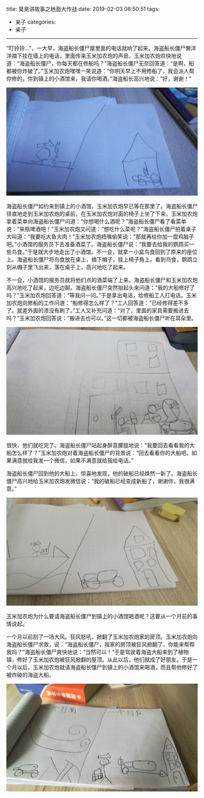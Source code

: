 title: 臭臭讲故事之地面大作战
date: 2019-02-03 08:50:51
tags:
- 亲子
categories:
- 亲子
---

“叮铃铃...”，一大早，海盗船长僵尸屋里面的电话就响了起来。海盗船长僵尸懒洋洋摘下挂在墙上的电话，里面传来玉米加农炮的声音。玉米加农炮欢快地说道：“海盗船长僵尸，你每天都在修船吗？”海盗船长僵尸无奈回答道：“是啊，船都被你炸破了。”玉米加农炮嘿嘿一笑说道：“你明天早上不用修船了，我会派人帮你修的。你到镇上的小酒馆来，我请你喝酒。”海盗船长高兴地说：“好，谢谢！”

![玉米加农炮打电话给海盗船长僵尸](/images/story-with-chouchou-2/160260743.jpg)

海盗船长僵尸如约来到镇上的小酒馆，玉米加农炮早已等在那里了。海盗船长僵尸径直地走到玉米加农炮的桌前，在玉米加农炮对面的椅子上坐了下来。玉米加农炮拿着菜单向海盗船长僵尸问道：“你想喝什么酒呢？”海盗船长僵尸看了看菜单说：“来瓶啤酒吧！”玉米加农炮又问道：“想吃什么菜呢？”海盗船长僵尸拍着桌子大叫道：“我要吃大鱼大肉！”玉米加农炮捂嘴偷笑说：“那就再给你加一盘鸡脑子吧。”小酒馆的服务员下去准备酒菜了。海盗船长僵尸说：“我要去给我的鹦鹉买一些鸟食。”于是就大步地走出了小酒馆。不一会，就拿一小盒鸟食回到了原来的座位上。海盗船长僵尸将鸟食放在桌上，摘下帽子，挂上椅子角上。看到鸟食，鹦鹉立刻从帽子里飞出来，落在桌子上，高兴地吃了起来。

不一会，小酒馆的服务员就将他们点的酒菜端了上来。海盗船长僵尸和玉米加农炮高兴地吃了起来，边吃边聊。海盗船长僵尸突然抬起头来问道：“我的大船修好了吗？”玉米加农炮回答道：“等我问一问。”于是拿出电话，给修船工人打电话。玉米加农炮向修船的工作问道：“船修得怎么样了？”工人回答道：“已经修得差不多了。就差外面的漆没有刷了。”工人又补充问道：“对了，里面的家具需要搬进去吗？”玉米加农炮回答说：“搬进去也可以。”这一切都被海盗船长僵尸听在耳朵里。

![海盗船长僵尸到酒馆](/images/story-with-chouchou-2/1757342053.jpg)

很快，他们就吃完了。海盗船长僵尸站起身醉意朦胧地说：“我要回去看看我的大船怎么样了？”玉米加农炮对着海盗船长僵尸的背景说：“回去看看你的大船吧。如果满意就给我发一个微信，如果不满意就给我给电话。”

海盗船长僵尸回到他的大船上，惊喜地发现，他的破船已经焕然一新了。海盗船长僵尸高兴地给玉米加农炮发微信说：“我的破船已经变成新船了，谢谢你，我很满意。”

![海盗船长僵尸去看新船](/images/story-with-chouchou-2/1461324894.jpg)

玉米加农炮为什么要请海盗船长僵尸到镇上的小酒馆喝酒呢？这要从一个月前的事情说起。

一个月以前刮了一场大风。狂风怒吼，掀翻了玉米加农炮家的房顶。玉米加农炮向海盗船长僵尸求救，说：“海盗船长僵尸，我家的房顶被狂风掀翻了，你能来帮帮我吗？”海盗船长僵尸爽快地说：“当然可以！”于是驾驶着海盗大船来到了植物镇，修好了玉米加农炮被狂风掀翻的屋顶。从此以后，他们就成了好朋友。于是一个月以后，玉米加农炮就请海盗船长僵尸到镇上的小酒馆来喝酒，而且帮他修好了被炸破的海盗大船。

![一个月以前的故事](/images/story-with-chouchou-2/1950276892.jpg)